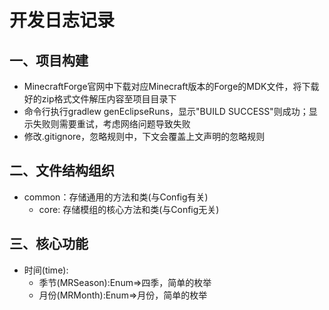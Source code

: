 # 开发日志记录

## 一、项目构建

- MinecraftForge官网中下载对应Minecraft版本的Forge的MDK文件，将下载好的zip格式文件解压内容至项目目录下
- 命令行执行gradlew genEclipseRuns，显示"BUILD SUCCESS"则成功；显示失败则需要重试，考虑网络问题导致失败
- 修改.gitignore，忽略规则中，下文会覆盖上文声明的忽略规则

## 二、文件结构组织
- common：存储通用的方法和类(与Config有关)
  - core: 存储模组的核心方法和类(与Config无关)

## 三、核心功能
- 时间(time):
  - 季节(MRSeason):Enum=>四季，简单的枚举
  - 月份(MRMonth):Enum=>月份，简单的枚举